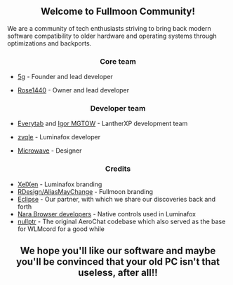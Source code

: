 <h2 align="center">Welcome to Fullmoon Community!</h2>
We are a community of tech enthusiasts striving to bring back modern software compatibility to older hardware and operating systems through optimizations and backports.

<h3 align="center">Core team</h3>

- [5g](https://github.com/spwizimg-dll) - Founder and lead developer

- [Rose1440](https://github.com/RocketLauncher21) - Owner and lead developer


<h3 align="center">Developer team</h3>

- [Everytab](https://github.com/Everytab) and [Igor MGTOW](https://github.com/realzvqle) - LantherXP development team

- [zvqle](https://github.com/realzvqle) - Luminafox developer

- [Microwave](https://github.com/Micro856) - Designer

<h3 align="center">Credits</h3>

- [XelXen](https://github.com/XelXen) - Luminafox branding
- [RDesign/AliasMayChange](https://github.com/aliasmaychange) - Fullmoon branding
- [Eclipse](http://eclipse.cx/) - Our partner, with which we share our discoveries back and forth
- [Nara Browser developers](https://github.com/nara-browser) - Native controls used in Luminafox
- [nullptr](https://github.com/not-nullptr) - The original AeroChat codebase which also served as the base for WLMcord for a good while

<h2 align="center">We hope you'll like our software and maybe you'll be convinced that your old PC isn't that useless, after all!!</h2>
